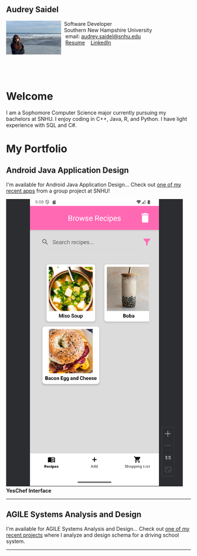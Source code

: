 ## Audrey Saidel

<img src="SiteFiles/me.png" align="left" width=150>&nbsp;  Software Developer<br/>
&nbsp;  Southern New Hampshire University <br/>
&nbsp; &nbsp;email: audrey.saidel@snhu.edu<br/>
&nbsp; &nbsp;[Resume](SiteFiles/resume.pdf)
&nbsp; &nbsp;[LinkedIn](https://www.linkedin.com/in/audrey-saidel-33863b294/)

<br/>
<br/>
<br/>
<br/>

# Welcome

I am a Sophomore Computer Science major currently pursuing my bachelors at SNHU. I enjoy coding in C++, Java, R, and Python. I have light experience with SQL and C#.

# My Portfolio

## Android Java Application Design
I'm available for Android Java Application Design... Check out [one of my recent apps](https://github.com/Austin-bryan/YesChef) from a group project at SNHU!

![YesChef Interface](SiteFiles/yeschef.png)
**YesChef Interface**

---

## AGILE Systems Analysis and Design
I'm available for AGILE Systems Analysis and Design... Check out [one of my recent projects](https://github.com/au1rey/CS-255-Driver-Pass-Documentation) where I analyze and design schema for a driving school system.

---

